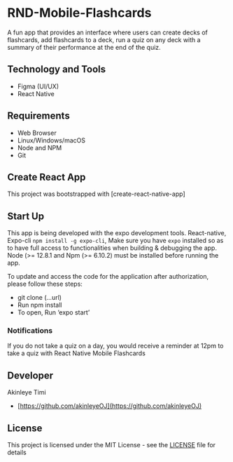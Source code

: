 # RND-Mobile-Flashcards
A fun app that provides an interface where users can create decks of flashcards, add flashcards to a deck, run a quiz on any deck with a summary of their performance at the end of the quiz.

## Technology and Tools
- Figma (UI/UX)
- React Native

## Requirements
- Web Browser
- Linux/Windows/macOS 
- Node and NPM
- Git

## Create React App

This project was bootstrapped with [create-react-native-app]

## Start Up
This app is being developed with the expo development tools. React-native, Expo-cli `npm install -g expo-cli`, Make sure you have `expo` installed so as to have full access to functionalities when building & debugging the app. Node (>= 12.8.1 and Npm (>= 6.10.2) must be installed before running the app.

To update and access the code for the application after authorization, please follow these steps:
- git clone (...url)
- Run npm install
- To open, Run ‘expo start’

### Notifications
If you do not take a quiz on a day, you would receive a reminder at 12pm to take a quiz with React Native Mobile Flashcards

## Developer
Akinleye Timi
* [https://github.com/akinleyeOJ](https://github.com/akinleyeOJ)

## License
This project is licensed under the MIT License - see the [LICENSE](LICENSE) file for details


